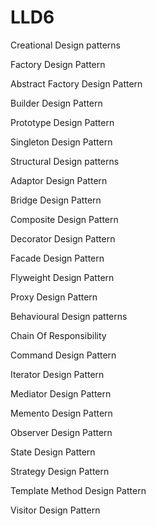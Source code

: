 # LLD6

Creational Design patterns


Factory Design Pattern

Abstract Factory Design Pattern 

Builder Design Pattern 

Prototype Design Pattern

Singleton Design Pattern 


Structural Design patterns


Adaptor Design Pattern 

Bridge Design Pattern

Composite Design Pattern

Decorator Design Pattern 

Facade Design Pattern

Flyweight Design Pattern

Proxy Design Pattern


Behavioural Design patterns


Chain Of Responsibility

Command Design Pattern

Iterator Design Pattern

Mediator Design Pattern

Memento Design Pattern

Observer Design Pattern

State Design Pattern

Strategy Design Pattern

Template Method Design Pattern

Visitor Design Pattern



